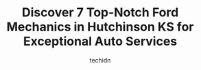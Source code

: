 ---
layout: ampstory
image: https://images.unsplash.com/photo-1594502184342-2e12f877aa73?ixlib=rb-4.0.3&ixid=MnwxMjA3fDB8MHxwaG90by1wYWdlfHx8fGVufDB8fHx8&auto=format&fit=crop&w=640&h=853&q=80
author: techidn
featured: false
description: Discover the 7 best Ford Mechanic in Hutchinson KS, USA and ensure your vehicle receives the highest quality of care. These trusted professionals are known for their skill, knowledge, and de
title: Discover 7 Top-Notch Ford Mechanics in Hutchinson KS for Exceptional Auto Services
cover:
   title: Discover 7 Top-Notch Ford Mechanics in Hutchinson KS for Exceptional Auto Services
   subtitle: Rickpate
   background: https://images.unsplash.com/photo-1594502184342-2e12f877aa73?ixlib=rb-4.0.3&ixid=MnwxMjA3fDB8MHxwaG90by1wYWdlfHx8fGVufDB8fHx8&auto=format&fit=crop&w=640&h=853&q=80

pages: 
 - layout: thirds
   top: <h1>#1 Red Rock Auto Center, Inc.</h1>
   bottom: "<p>First time using Red Rock Auto and it was a great experience. The prices were fair, Brian was very responsive and helpful. Mark gave great advice concerning the primary p</p>"
   background: https://www.knot35.com/toplist/wp-content/uploads/2023/06/best-ford-mechanic-1-in-hutchinson-ks-1685834606.jpeg
   backgroundblur: true
 - layout: thirds
   top: <h1>#2 Matts Auto</h1>
   bottom: "<p>827 Grant St, Hutchinson, KS 67501, United States</p>"
   background: https://www.knot35.com/toplist/wp-content/uploads/2023/06/best-ford-mechanic-2-in-hutchinson-ks-1685834606.jpeg
   cta:
      link: https://www.knot35.com/toplist/discover-7-top-notch-ford-mechanics-in-hutchinson-ks-for-exceptional-auto-services/
      text: Discover 7 Top-Notch Ford Mechanics in Hutchinson KS for Exceptional Auto Services
 - layout: thirds
   top: <h1>#3 Taylor Performance</h1>
   bottom: "<p>900 Nickerson Blvd, Hutchinson, KS 67501, United States</p>"
   background: https://www.knot35.com/toplist/wp-content/uploads/2023/06/best-ford-mechanic-3-in-hutchinson-ks-1685834606.jpeg
   cta:
      link: https://www.knot35.com/toplist/discover-7-top-notch-ford-mechanics-in-hutchinson-ks-for-exceptional-auto-services/
      text: Discover 7 Top-Notch Ford Mechanics in Hutchinson KS for Exceptional Auto Services
 - layout: thirds
   top: <h1>#4 Bob Goertz Auto Repair, Inc.</h1>
   bottom: "<p>101 E Sherman St, Hutchinson, KS 67501, United States</p>"
   background: https://images.unsplash.com/photo-1597773150796-e5c14ebecbf5?ixlib=rb-4.0.3&ixid=MnwxMjA3fDB8MHxwaG90by1wYWdlfHx8fGVufDB8fHx8&auto=format&fit=crop&w=640&h=853&q=80
   cta:
      link: https://www.knot35.com/toplist/discover-7-top-notch-ford-mechanics-in-hutchinson-ks-for-exceptional-auto-services/
      text: Discover 7 Top-Notch Ford Mechanics in Hutchinson KS for Exceptional Auto Services
 - layout: thirds
   top: <h1>#5 Conklin Buick GMC Hutchinson Service</h1>
   bottom: "<p>1400 E 11th Ave, Hutchinson, KS 67501, United States</p>"
   background: https://images.unsplash.com/photo-1632260260864-caf7fde5ec36?ixlib=rb-4.0.3&ixid=MnwxMjA3fDB8MHxwaG90by1wYWdlfHx8fGVufDB8fHx8&auto=format&fit=crop&w=640&h=853&q=80
   cta:
      link: https://www.knot35.com/toplist/discover-7-top-notch-ford-mechanics-in-hutchinson-ks-for-exceptional-auto-services/
      text: Discover 7 Top-Notch Ford Mechanics in Hutchinson KS for Exceptional Auto Services
 - layout: thirds
   top: <h1>#6 Downtown Automotive LLC</h1>
   bottom: "<p>300 W 1st Ave, Hutchinson, KS 67501, United States</p>"
   background: https://images.unsplash.com/photo-1524169358666-79f22534bc6e?ixlib=rb-4.0.3&ixid=MnwxMjA3fDB8MHxwaG90by1wYWdlfHx8fGVufDB8fHx8&auto=format&fit=crop&w=640&h=853&q=80
   cta:
      link: https://www.knot35.com/toplist/discover-7-top-notch-ford-mechanics-in-hutchinson-ks-for-exceptional-auto-services/
      text: Discover 7 Top-Notch Ford Mechanics in Hutchinson KS for Exceptional Auto Services
 - layout: thirds
   top: <h1>#7 Dons Car Care & Body Shop Inc.</h1>
   bottom: "<p>104 E 4th Ave, Hutchinson, KS 67501, United States</p>"
   background: https://images.unsplash.com/photo-1515405295579-ba7b45403062?ixlib=rb-4.0.3&ixid=MnwxMjA3fDB8MHxwaG90by1wYWdlfHx8fGVufDB8fHx8&auto=format&fit=crop&w=640&h=853&q=80
   cta:
      link: https://www.knot35.com/toplist/discover-7-top-notch-ford-mechanics-in-hutchinson-ks-for-exceptional-auto-services/
      text: Discover 7 Top-Notch Ford Mechanics in Hutchinson KS for Exceptional Auto Services
 - layout: thirds
   middle: Continue reading...
   background: https://images.unsplash.com/photo-1549241520-425e3dfc01cb?ixlib=rb-4.0.3&ixid=MnwxMjA3fDB8MHxwaG90by1wYWdlfHx8fGVufDB8fHx8&auto=format&fit=crop&w=640&h=853&q=80
   cta:
      link: https://www.knot35.com/toplist/discover-7-top-notch-ford-mechanics-in-hutchinson-ks-for-exceptional-auto-services/
      text: Discover 7 Top-Notch Ford Mechanics in Hutchinson KS for Exceptional Auto Services
      
---